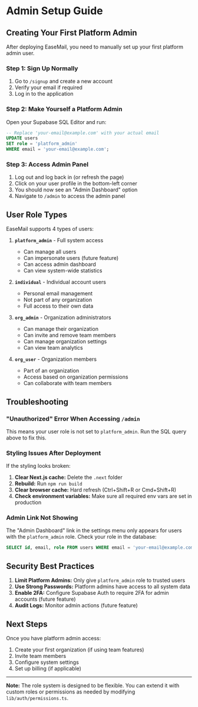 # Admin Setup Guide

## Creating Your First Platform Admin

After deploying EaseMail, you need to manually set up your first platform admin user.

### Step 1: Sign Up Normally

1. Go to `/signup` and create a new account
2. Verify your email if required
3. Log in to the application

### Step 2: Make Yourself a Platform Admin

Open your Supabase SQL Editor and run:

```sql
-- Replace 'your-email@example.com' with your actual email
UPDATE users 
SET role = 'platform_admin' 
WHERE email = 'your-email@example.com';
```

### Step 3: Access Admin Panel

1. Log out and log back in (or refresh the page)
2. Click on your user profile in the bottom-left corner
3. You should now see an "Admin Dashboard" option
4. Navigate to `/admin` to access the admin panel

## User Role Types

EaseMail supports 4 types of users:

1. **`platform_admin`** - Full system access
   - Can manage all users
   - Can impersonate users (future feature)
   - Can access admin dashboard
   - Can view system-wide statistics

2. **`individual`** - Individual account users
   - Personal email management
   - Not part of any organization
   - Full access to their own data

3. **`org_admin`** - Organization administrators
   - Can manage their organization
   - Can invite and remove team members
   - Can manage organization settings
   - Can view team analytics

4. **`org_user`** - Organization members
   - Part of an organization
   - Access based on organization permissions
   - Can collaborate with team members

## Troubleshooting

### "Unauthorized" Error When Accessing `/admin`

This means your user role is not set to `platform_admin`. Run the SQL query above to fix this.

### Styling Issues After Deployment

If the styling looks broken:

1. **Clear Next.js cache:** Delete the `.next` folder
2. **Rebuild:** Run `npm run build`
3. **Clear browser cache:** Hard refresh (Ctrl+Shift+R or Cmd+Shift+R)
4. **Check environment variables:** Make sure all required env vars are set in production

### Admin Link Not Showing

The "Admin Dashboard" link in the settings menu only appears for users with the `platform_admin` role. Check your role in the database:

```sql
SELECT id, email, role FROM users WHERE email = 'your-email@example.com';
```

## Security Best Practices

1. **Limit Platform Admins:** Only give `platform_admin` role to trusted users
2. **Use Strong Passwords:** Platform admins have access to all system data
3. **Enable 2FA:** Configure Supabase Auth to require 2FA for admin accounts (future feature)
4. **Audit Logs:** Monitor admin actions (future feature)

## Next Steps

Once you have platform admin access:

1. Create your first organization (if using team features)
2. Invite team members
3. Configure system settings
4. Set up billing (if applicable)

---

**Note:** The role system is designed to be flexible. You can extend it with custom roles or permissions as needed by modifying `lib/auth/permissions.ts`.

